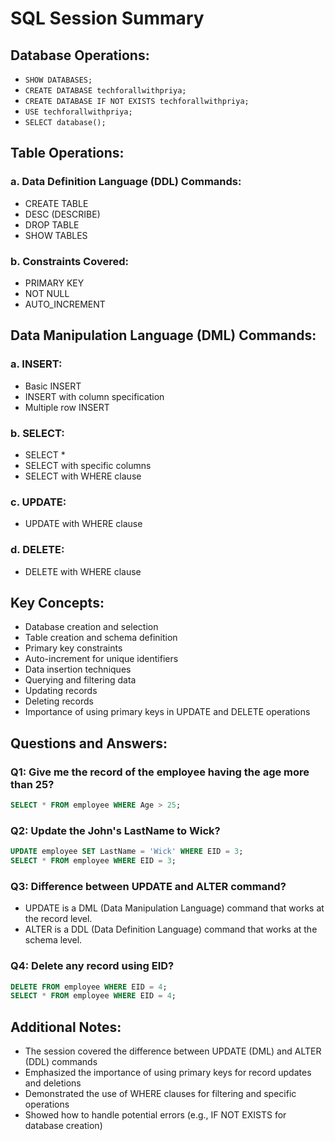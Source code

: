 # SQL Session Summary

## Database Operations:
- `SHOW DATABASES;`
- `CREATE DATABASE techforallwithpriya;`
- `CREATE DATABASE IF NOT EXISTS techforallwithpriya;`
- `USE techforallwithpriya;`
- `SELECT database();`

## Table Operations:
### a. Data Definition Language (DDL) Commands:
- CREATE TABLE
- DESC (DESCRIBE)
- DROP TABLE
- SHOW TABLES

### b. Constraints Covered:
- PRIMARY KEY
- NOT NULL
- AUTO_INCREMENT

## Data Manipulation Language (DML) Commands:
### a. INSERT:
- Basic INSERT
- INSERT with column specification
- Multiple row INSERT

### b. SELECT:
- SELECT *
- SELECT with specific columns
- SELECT with WHERE clause

### c. UPDATE:
- UPDATE with WHERE clause

### d. DELETE:
- DELETE with WHERE clause

## Key Concepts:
- Database creation and selection
- Table creation and schema definition
- Primary key constraints
- Auto-increment for unique identifiers
- Data insertion techniques
- Querying and filtering data
- Updating records
- Deleting records
- Importance of using primary keys in UPDATE and DELETE operations


## Questions and Answers:

### Q1: Give me the record of the employee having the age more than 25?

```sql
SELECT * FROM employee WHERE Age > 25;
```
### Q2: Update the John's LastName to Wick?

```sql
UPDATE employee SET LastName = 'Wick' WHERE EID = 3;
SELECT * FROM employee WHERE EID = 3;
```
### Q3: Difference between UPDATE and ALTER command?
- UPDATE is a DML (Data Manipulation Language) command that works at the record level.
- ALTER is a DDL (Data Definition Language) command that works at the schema level.

### Q4: Delete any record using EID?
```sql
DELETE FROM employee WHERE EID = 4;
SELECT * FROM employee WHERE EID = 4;
```

## Additional Notes:
- The session covered the difference between UPDATE (DML) and ALTER (DDL) commands
- Emphasized the importance of using primary keys for record updates and deletions
- Demonstrated the use of WHERE clauses for filtering and specific operations
- Showed how to handle potential errors (e.g., IF NOT EXISTS for database creation)



